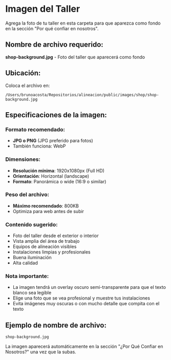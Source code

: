 # Imagen del Taller

Agrega la foto de tu taller en esta carpeta para que aparezca como fondo en la sección "Por qué confiar en nosotros".

## Nombre de archivo requerido:

**shop-background.jpg** - Foto del taller que aparecerá como fondo

## Ubicación:

Coloca el archivo en:
```
/Users/brunoacosta/Repositorios/alineacion/public/images/shop/shop-background.jpg
```

## Especificaciones de la imagen:

### Formato recomendado:
- **JPG o PNG** (JPG preferido para fotos)
- También funciona: WebP

### Dimensiones:
- **Resolución mínima**: 1920x1080px (Full HD)
- **Orientación**: Horizontal (landscape)
- **Formato**: Panorámica o wide (16:9 o similar)

### Peso del archivo:
- **Máximo recomendado**: 800KB
- Optimiza para web antes de subir

### Contenido sugerido:
- Foto del taller desde el exterior o interior
- Vista amplia del área de trabajo
- Equipos de alineación visibles
- Instalaciones limpias y profesionales
- Buena iluminación
- Alta calidad

### Nota importante:
- La imagen tendrá un overlay oscuro semi-transparente para que el texto blanco sea legible
- Elige una foto que se vea profesional y muestre tus instalaciones
- Evita imágenes muy oscuras o con mucho detalle que compita con el texto

## Ejemplo de nombre de archivo:
```
shop-background.jpg
```

La imagen aparecerá automáticamente en la sección "¿Por Qué Confiar en Nosotros?" una vez que la subas.

